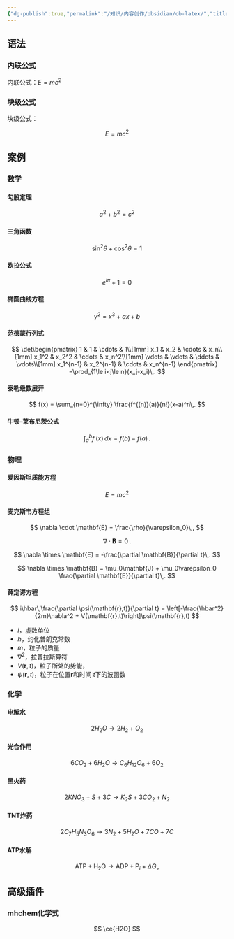 ```yaml
---
{"dg-publish":true,"permalink":"/知识/内容创作/obsidian/ob-latex/","title":"LaTeX","tags":["doc","obsidian"],"noteIcon":""}
---
```



## 语法

### 内联公式

内联公式：$E=mc^2$

### 块级公式

块级公式：

$$
E = mc^2
$$

## 案例

### 数学

#### 勾股定理

$$
a^2 + b^2 = c^2
$$

#### 三角函数
$$
\sin^2\theta + \cos^2\theta = 1
$$

#### 欧拉公式
$$
e^{i\pi} + 1 = 0
$$

#### 椭圆曲线方程

$$
y^2 = x^3 + ax + b
$$

#### 范德蒙行列式

$$
\det\begin{pmatrix}
1 & 1 & \cdots & 1\\[1mm]
x_1 & x_2 & \cdots & x_n\\[1mm]
x_1^2 & x_2^2 & \cdots & x_n^2\\[1mm]
\vdots & \vdots & \ddots & \vdots\\[1mm]
x_1^{n-1} & x_2^{n-1} & \cdots & x_n^{n-1}
\end{pmatrix}
=\prod_{1\le i<j\le n}(x_j-x_i)\,.
$$

#### 泰勒级数展开

$$
f(x) = \sum_{n=0}^{\infty} \frac{f^{(n)}(a)}{n!}(x-a)^n\,.
$$

#### 牛顿–莱布尼茨公式

$$
\int_a^b f'(x)\,dx = f(b) - f(a)\,.
$$

### 物理

#### 爱因斯坦质能方程

$$
E = mc^2
$$

#### 麦克斯韦方程组

$$
\nabla \cdot \mathbf{E} = \frac{\rho}{\varepsilon_0}\,,
$$

$$
\nabla \cdot \mathbf{B} = 0\,.
$$

$$
\nabla \times \mathbf{E} = -\frac{\partial \mathbf{B}}{\partial t}\,.
$$

$$
\nabla \times \mathbf{B} = \mu_0\mathbf{J} + \mu_0\varepsilon_0 \frac{\partial \mathbf{E}}{\partial t}\,.
$$

#### 薛定谔方程

$$
i\hbar\,\frac{\partial \psi(\mathbf{r},t)}{\partial t} = \left[-\frac{\hbar^2}{2m}\nabla^2 + V(\mathbf{r},t)\right]\psi(\mathbf{r},t)
$$

- $i$，虚数单位
- $\hbar$，约化普朗克常数
- $m$，粒子的质量
- $\nabla^2$，拉普拉斯算符
- $V(\mathbf{r},t)$，粒子所处的势能，
- $\psi(\mathbf{r},t)$，粒子在位置$\mathbf{r}$和时间 $t$下的波函数

### 化学

#### 电解水

$$
2H_2O \rightarrow 2H_2 + O_2
$$

#### 光合作用

$$
6CO_2 + 6H_2O \rightarrow C_6H_{12}O_6 + 6O_2
$$

#### 黑火药

$$
2KNO_3 + S + 3C \rightarrow K_2S + 3CO_2 + N_2
$$

#### TNT炸药

$$
2C_7H_5N_3O_6 \rightarrow 3N_2 + 5H_2O + 7CO + 7C
$$

#### ATP水解

$$
\text{ATP} + \text{H}_2\text{O} \rightarrow \text{ADP} + \text{P}_i + \Delta G\,,
$$

## 高级插件

### mhchem化学式

$$
\ce{H2O}
$$
